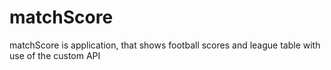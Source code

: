 # matchScore

matchScore is application, that shows football scores and league table with use of the custom API
